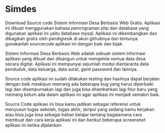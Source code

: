 # Simdes

Download Source code Sistem Informasi Desa Berbasis Web Gratis. Aplikasi ini dibuat menggunakan bahasa pemrograman php dan database yang digunakan aplikasi ini yaitu database mysql. Aplikasi ini dikembangkan dan dibagikan gratis oleh pandigresik di akun githubnya dan tentunya gunakanlah sourcecode aplikasi ini dengan baik dan bijak.

Sistem Informasi Desa Berbasis Web adalah sebuah sistem informasi aplikasi yang dibuat dan dibangun untuk mengelola semua data desa secara digital. Aplikasi ini mempunyai sejumlah modul diantaranta data penduduk, data keluarga, data surat, ganti password dan lainnya.

Source code aplikasi ini sudah dilakukan testing dan hasilnya dapat berjalan dengan baik meskipun memang ada beberapa bug yang harus diperbaiki lagi dan disempurnakan lagi dan juga bisa ditambahkan lagi fitur baru yang memang belum ada dalam aplikasi ini agar aplikasi ini menjadi semakin baik.

Source Code aplikasi ini bisa kamu jadikan sebagai referensi untuk menyusun tugas sekolah, tugas akhir, skripsi yang sedang kamu kerjakan atau bisa juga bisa sebagai bahan belajar tentang bagaiamana cara membuat dan cara kerja aplikasi ini dan berikut beberapa screenshot aplikasi ini ketika dijalankan.
